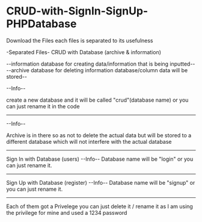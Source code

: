 # CRUD-with-SignIn-SignUp-PHPDatabase

Download the Files each files is separated to its usefulness

-Separated Files-
CRUD with Database (archive & information)

--information database for creating data/information that is being inputted--
--archive database for deleting information database/column data will be stored--

--Info--

create a new database and it will be called "crud"(database name) or you can just rename it in the code

________

--Info--

Archive is in there so as not to delete the actual data but will be stored to a different database which will not interfere with the actual database
________

Sign In with Database (users)
--Info--
Database name will be "login" or you can just rename it.
______

Sign Up with Database (register)
--Info--
Database name will be "signup" or you can just rename it.
________

Each of them got a Privelege you can just delete it / rename it as I am using the privilege for mine and used a 1234 password


